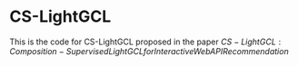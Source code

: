 # CS-LightGCL

This is the code for CS-LightGCL proposed in the paper $CS-LightGCL: Composition-Supervised LightGCL for Interactive Web API Recommendation$


